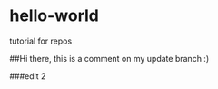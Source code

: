# hello-world
tutorial for repos


##Hi there, this is a comment on my update branch :)

###edit 2


